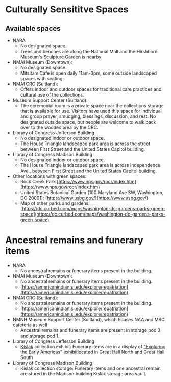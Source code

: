# Culturally Sensititve Spaces

## Available spaces
* NARA
  * No designated space.
  * Trees and benches are along the National Mall and the Hirshhorn Museum's Sculpture Garden is nearby.
* NMAI Museum (Downtown):
  * No designated space.
  * Mitsitam Cafe is open daily 11am-3pm, some outside landscaped spaces with seating.
* NMAI CRC (Suitland):
  * Offers indoor and outdoor spaces for traditional care practices and cultural use of the collections.
* Museum Support Center (Suitland):
  * The ceremonial room is a private space near the collections storage that is available for use. Visitors have used this space for individual and group prayer, smudging, blessings, discussion, and rest. No designated outside space, but people are welcome to walk back over to the wooded area by the CRC.
* Library of Congress Jefferson Building
  * No designated indoor or outdoor space.
  * The House Triangle landscaped park area is across the street between First Street and the United States Capitol building.
* Library of Congress Madison Building
  * No designated indoor or outdoor space.
  * The House Triangle landscaped park area is across Independence Ave., between First Street and the United States Capitol building.
* Other locations with green spaces:
  * Rock Creek Park [https://www.nps.gov/rocr/index.htm](https://www.nps.gov/rocr/index.htm)
  * United States Botanical Garden (100 Maryland Ave SW, Washington, DC 20001): [https://www.usbg.gov/](https://www.usbg.gov/)
  * Map of other parks and gardens: [https://dc.curbed.com/maps/washington-dc-gardens-parks-green-space](https://dc.curbed.com/maps/washington-dc-gardens-parks-green-space)

# Ancestral remains and funerary items
* NARA
  * No ancestral remains or funerary items present in the building.
* NMAI Museum (Downtown):
  * No ancestral remains or funerary items present in the building.
  * [https://americanindian.si.edu/explore/repatriation](https://americanindian.si.edu/explore/repatriation)
* NMAI CRC (Suitland):
  * No ancestral remains or funerary items present in the building.
  * [https://americanindian.si.edu/explore/repatriation](https://americanindian.si.edu/explore/repatriation)
* NMNH Museum Support Center (Suitland), which houses NAA and MSC cafeteria as well
  * Ancestral remains and funerary items are present in storage pod 3 and storage pod 1.
* Library of Congress Jefferson Building
  * [Kislak](https://www.loc.gov/rr/rarebook/kislak.html) collection exhibit: Funerary items are in a display of ["Exploring the Early Americas" exhibit](https://www.loc.gov/exhibits/exploring-the-early-americas/exhibititems.html)located in Great Hall North and Great Hall South
* Library of Congress Madison Building
  * Kislak collection storage: Funerary items and one ancestral remain are stored in the Madison building Kislak storage area vault.
